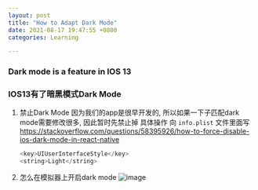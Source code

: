 ```yaml
---
layout: post
title: "How to Adapt Dark Mode"
date: 2021-08-17 19:47:55 +0800
categories: Learning

---
```


### Dark mode is a feature in IOS 13

### IOS13有了暗黑模式Dark Mode

1. 禁止Dark Mode
   因为我们的app是很早开发的, 所以如果一下子匹配dark mode需要修改很多, 因此暂时先禁止掉
   具体操作
   向 `info.plist` 文件里面写 https://stackoverflow.com/questions/58395926/how-to-force-disable-ios-dark-mode-in-react-native

   ```swift
   <key>UIUserInterfaceStyle</key>
   <string>Light</string>
   ```
2. 怎么在模拟器上开启dark mode
![image](https://user-images.githubusercontent.com/18532655/130399204-e8345182-18f5-4c42-8fbc-b3910bf019e5.png)


